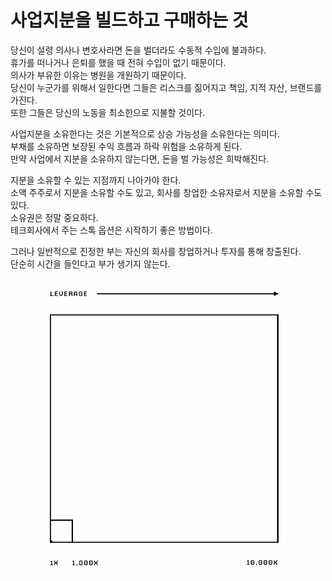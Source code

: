 # 사업지분을 빌드하고 구매하는 것

당신이 설령 의사나 변호사라면 돈을 벌더라도 수동적 수입에 불과하다.\
휴가를 떠나거나 은퇴를 했을 때 전혀 수입이 없기 때문이다.\
의사가 부유한 이유는 병원을 개원하기 때문이다.\
당신이 누군가를 위해서 일한다면 그들은 리스크를 짊어지고 책임, 지적 자산, 브랜드를 가진다.\
또한 그들은 당신의 노동을 최소한으로 지불할 것이다.

사업지분을 소유한다는 것은 기본적으로 상승 가능성을 소유한다는 의미다.\
부채를 소유하면 보장된 수익 흐름과 하락 위험을 소유하게 된다.\
만약 사업에서 지분을 소유하지 않는다면, 돈을 벌 가능성은 희박해진다.

지분을 소유할 수 있는 지점까지 나아가야 한다.\
소액 주주로서 지분을 소유할 수도 있고, 회사를 창업한 소유자로서 지분을 소유할 수도 있다.\
소유권은 정말 중요하다.\
테크회사에서 주는 스톡 옵션은 시작하기 좋은 방법이다.

그러나 일반적으로 진정한 부는 자신의 회사를 창업하거나 투자를 통해 창출된다.\
단순히 시간을 들인다고 부가 생기지 않는다.

<figure><img src="../../../.gitbook/assets/image (9).png" alt=""><figcaption></figcaption></figure>

